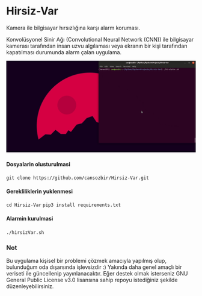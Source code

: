 # Hirsiz-Var
Kamera ile bilgisayar hırsızlığına karşı alarm koruması.

Konvolüsyonel Sinir Ağı (Convolutional Neural Network (CNN)) ile bilgisayar kamerası tarafından insan uzvu algılaması veya ekranın bir kişi tarafından kapatılması durumunda alarm çalan uygulama.

![Screenshot](demo.gif)

#### Dosyalarin olusturulmasi
```git clone https://github.com/cansozbir/Hirsiz-Var.git```

#### Gerekliliklerin yuklenmesi
```cd Hirsiz-Var```
```pip3 install requirements.txt```

#### Alarmin kurulmasi
```./hirsizVar.sh```

### Not

Bu uygulama kişisel bir problemi çözmek amacıyla yapılmış olup, bulunduğum oda dışarsında işlevsizdir :) Yakında daha genel amaçlı bir veriseti ile güncellenip yayınlanacaktır. Eğer destek olmak isterseniz GNU General Public License v3.0 lisansına sahip repoyu istediğiniz şekilde düzenleyebilirsiniz.

